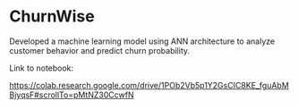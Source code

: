 # ChurnWise

Developed a machine learning model using ANN architecture to analyze customer behavior and predict churn probability.


Link to notebook:

https://colab.research.google.com/drive/1POb2Vb5p1Y2GsCIC8KE_fguAbMBjyqsF#scrollTo=pMtNZ30CcwfN
